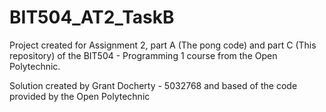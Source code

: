# BIT504_AT2_TaskB

Project created for Assignment 2, part A (The pong code) and part C (This repository) of the BIT504 - Programming 1 course from the Open Polytechnic.

Solution created by Grant Docherty - 5032768 and based of the code provided by the Open Polytechnic
